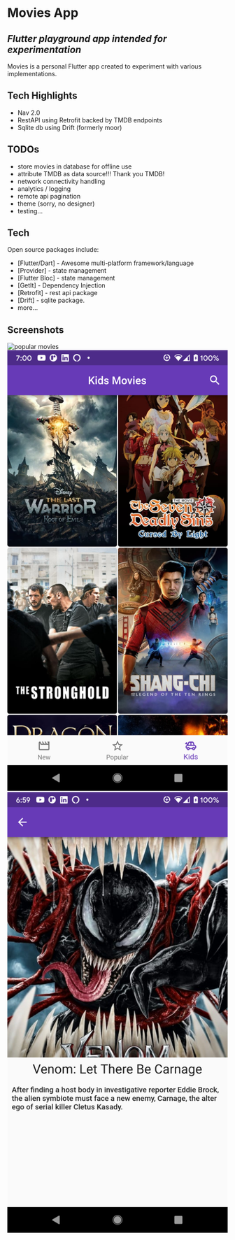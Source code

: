 # Movies App
## _Flutter playground app intended for experimentation_

Movies is a personal Flutter app created to experiment with various implementations.

## Tech Highlights
- Nav 2.0
- RestAPI using Retrofit backed by TMDB endpoints
- Sqlite db using Drift (formerly moor)

## TODOs
- store movies in database for offline use
- attribute TMDB as data source!!!  Thank you TMDB!
- network connectivity handling
- analytics / logging
- remote api pagination
- theme (sorry, no designer)
- testing...

## Tech

Open source packages include:
- [Flutter/Dart] - Awesome multi-platform framework/language
- [Provider] - state management
- [Flutter Bloc] - state management
- [GetIt] - Dependency Injection
- [Retrofit] - rest api package
- [Drift] - sqlite package.
- more...

## Screenshots
![popular movies](https://github.com/davidwbutts/flutter_movies/blob/main/screenshots/popular_list.png)
![kids movies](https://github.com/davidwbutts/flutter_movies/blob/main/screenshots/kids_list.png)
![movie details](https://github.com/davidwbutts/flutter_movies/blob/main/screenshots/movie_detail.png)


